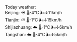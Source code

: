 Today weather:  
Beijing: ☀️ 🌡️-4°C 🌬️↓11km/h  
Tianjin: ⛅️  🌡️-1°C 🌬️↓15km/h  
Shijiazhuang: ☁️ 🌡️-1°C 🌬️↓6km/h  
Tangshan: ☁️ 🌡️-4°C 🌬️↓5km/h  
